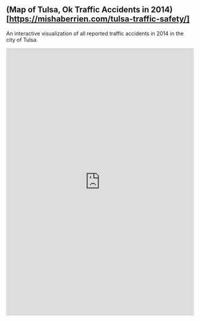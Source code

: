 ## (Map of Tulsa, Ok Traffic Accidents in 2014)[https://mishaberrien.com/tulsa-traffic-safety/]


An interactive visualization of all reported traffic accidents in 2014 in the city of Tulsa.

<iframe width="100%" height="720" width="700" frameborder="0" src="https://mishaberrien.carto.com/builder/256538ec-1c16-4d41-b109-23bf0539fa3d/embed" allowfullscreen webkitallowfullscreen mozallowfullscreen oallowfullscreen msallowfullscreen></iframe>
